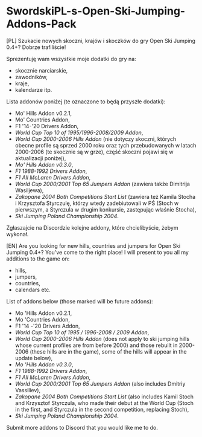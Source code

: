 # SwordskiPL-s-Open-Ski-Jumping-Addons-Pack
[PL]
Szukacie nowych skoczni, krajów i skoczków do gry Open Ski Jumping 0.4+? Dobrze trafiliście!

Sprezentuję wam wszystkie moje dodatki do gry na:
  - skocznie narciarskie,
  - zawodników,
  - kraje,
  - kalendarze itp.

Lista addonów poniżej (te oznaczone to będą przyszłe dodatki):
  - Mo' Hills Addon v0.2.1,
  - Mo' Countries Addon,
  - F1 '14-'20 Drivers Addon,
  - *World Cup Top 10 of 1995/1996-2008/2009 Addon*,
  - *World Cup 2000-2006 Hills Addon* (nie dotyczy skoczni, których obecne profile są sprzed 2000 roku
  oraz tych przebudowanych w latach 2000-2006 (te skocznie są w grze), część skoczni pojawi się w aktualizacji poniżej),
  - *Mo' Hills Addon v0.3.0*,
  - *F1 1988-1992 Drivers Addon*,
  - *F1 All McLaren Drivers Addon*,
  - *World Cup 2000/2001 Top 65 Jumpers Addon* (zawiera także Dimitrija Wasiljewa),
  - *Zakopane 2004 Both Competitions Start List* (zawiera też Kamila Stocha i Krzysztofa Styrczulę,
  którzy wtedy zadebiutowali w PŚ (Stoch w pierwszym, a Styrczula w drugim konkursie, zastępując właśnie Stocha),
  - *Ski Jumping Poland Championship 2004*.

Zgłaszajcie na Discordzie kolejne addony, które chcielibyście, żebym wykonał.
  
[EN]
Are you looking for new hills, countries and jumpers for Open Ski Jumping 0.4+? You've come to the right place!
I will present to you all my additions to the game on:
   - hills,
   - jumpers,
   - countries,
   - calendars etc.

List of addons below (those marked will be future addons):
   - Mo 'Hills Addon v0.2.1,
   - Mo 'Countries Addon,
   - F1 '14 -'20 Drivers Addon,
   - *World Cup Top 10 of 1995 / 1996-2008 / 2009 Addon*,
   - *World Cup 2000-2006 Hills Addon* (does not apply to ski jumping hills whose current profiles are from before 2000) and those rebuilt in 2000-2006 (these hills are in the game), some of the hills will appear in the update below),
   - *Mo 'Hills Addon v0.3.0*,
   - *F1 1988-1992 Drivers Addon*,
   - *F1 All McLaren Drivers Addon*,
   - *World Cup 2000/2001 Top 65 Jumpers Addon* (also includes Dmitriy Vassiliev),
   - *Zakopane 2004 Both Competitions Start List* (also includes Kamil Stoch and Krzysztof Styrczula, who made their debut at the World Cup (Stoch in the first, and Styrczula in the second competition, replacing Stoch),
   - *Ski Jumping Poland Championship 2004*.
   
Submit more addons to Discord that you would like me to do.
